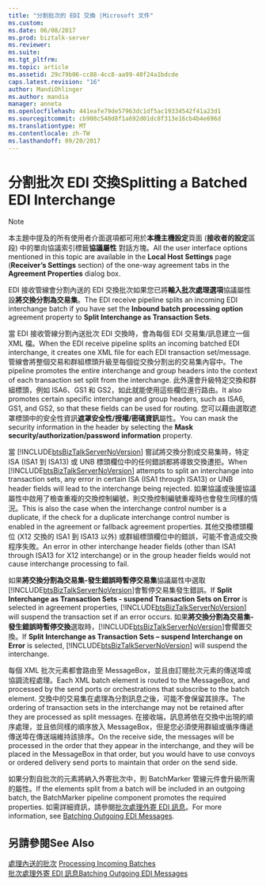 ```yaml
---
title: "分割批次的 EDI 交換 |Microsoft 文件"
ms.custom: 
ms.date: 06/08/2017
ms.prod: biztalk-server
ms.reviewer: 
ms.suite: 
ms.tgt_pltfrm: 
ms.topic: article
ms.assetid: 29c79b06-cc88-4cc8-aa99-40f24a1bdcde
caps.latest.revision: "16"
author: MandiOhlinger
ms.author: mandia
manager: anneta
ms.openlocfilehash: 441eafe79de57963dc1df5ac19334542f41a23d1
ms.sourcegitcommit: cb908c540d8f1a692d01dc8f313e16cb4b4e696d
ms.translationtype: MT
ms.contentlocale: zh-TW
ms.lasthandoff: 09/20/2017
---
```

# <a name="splitting-a-batched-edi-interchange"></a><span data-ttu-id="c1c94-102">分割批次 EDI 交換</span><span class="sxs-lookup"><span data-stu-id="c1c94-102">Splitting a Batched EDI Interchange</span></span>
> [!NOTE]
>  <span data-ttu-id="c1c94-103">本主題中提及的所有使用者介面選項都可用於**本機主機設定**頁面 (**接收者的設定**區段) 中的單向協議索引標籤**協議屬性** 對話方塊。</span><span class="sxs-lookup"><span data-stu-id="c1c94-103">All the user interface options mentioned in this topic are available in the **Local Host Settings** page (**Receiver’s Settings** section) of the one-way agreement tabs in the **Agreement Properties** dialog box.</span></span>  
  
 <span data-ttu-id="c1c94-104">EDI 接收管線會分割內送的 EDI 交換批次如果您已將**輸入批次處理選項**協議屬性設**將交換分割為交易集**。</span><span class="sxs-lookup"><span data-stu-id="c1c94-104">The EDI receive pipeline splits an incoming EDI interchange batch if you have set the **Inbound batch processing option** agreement property to **Split Interchange as Transaction Sets**.</span></span>  
  
 <span data-ttu-id="c1c94-105">當 EDI 接收管線分割內送批次 EDI 交換時，會為每個 EDI 交易集/訊息建立一個 XML 檔。</span><span class="sxs-lookup"><span data-stu-id="c1c94-105">When the EDI receive pipeline splits an incoming batched EDI interchange, it creates one XML file for each EDI transaction set/message.</span></span> <span data-ttu-id="c1c94-106">管線會將整個交易和群組標頭升級至每個從交換分割出的交易集內容中。</span><span class="sxs-lookup"><span data-stu-id="c1c94-106">The pipeline promotes the entire interchange and group headers into the context of each transaction set split from the interchange.</span></span> <span data-ttu-id="c1c94-107">此外還會升級特定交換和群組標頭，例如 ISA6、GS1 和 GS2，如此就能使用這些欄位進行路由。</span><span class="sxs-lookup"><span data-stu-id="c1c94-107">It also promotes certain specific interchange and group headers, such as ISA6, GS1, and GS2, so that these fields can be used for routing.</span></span> <span data-ttu-id="c1c94-108">您可以藉由選取遮罩標頭中的安全性資訊**遮罩安全性/授權/密碼資訊**屬性。</span><span class="sxs-lookup"><span data-stu-id="c1c94-108">You can mask the security information in the header by selecting the **Mask security/authorization/password information** property.</span></span>  
  
 <span data-ttu-id="c1c94-109">當 [!INCLUDE[btsBizTalkServerNoVersion](../includes/btsbiztalkservernoversion-md.md)] 嘗試將交換分割成交易集時，特定 ISA (ISA1 到 ISA13) 或 UNB 標頭欄位中的任何錯誤都將導致交換遭拒。</span><span class="sxs-lookup"><span data-stu-id="c1c94-109">When [!INCLUDE[btsBizTalkServerNoVersion](../includes/btsbiztalkservernoversion-md.md)] attempts to split an interchange into transaction sets, any error in certain ISA (ISA1 through ISA13) or UNB header fields will lead to the interchange being rejected.</span></span> <span data-ttu-id="c1c94-110">如果協議或後援協議屬性中啟用了檢查重複的交換控制編號，則交換控制編號重複時也會發生同樣的情況。</span><span class="sxs-lookup"><span data-stu-id="c1c94-110">This is also the case when the interchange control number is a duplicate, if the check for a duplicate interchange control number is enabled in the agreement or fallback agreement properties.</span></span> <span data-ttu-id="c1c94-111">其他交換標頭欄位 (X12 交換的 ISA1 到 ISA13 以外) 或群組標頭欄位中的錯誤，可能不會造成交換程序失敗。</span><span class="sxs-lookup"><span data-stu-id="c1c94-111">An error in other interchange header fields (other than ISA1 through ISA13 for X12 interchange) or in the group header fields would not cause interchange processing to fail.</span></span>  
  
 <span data-ttu-id="c1c94-112">如果**將交換分割為交易集-發生錯誤時暫停交易集**協議屬性中選取[!INCLUDE[btsBizTalkServerNoVersion](../includes/btsbiztalkservernoversion-md.md)]會暫停交易集發生錯誤。</span><span class="sxs-lookup"><span data-stu-id="c1c94-112">If **Split Interchange as Transaction Sets - suspend Transaction Sets on Error** is selected in agreement properties, [!INCLUDE[btsBizTalkServerNoVersion](../includes/btsbiztalkservernoversion-md.md)] will suspend the transaction set if an error occurs.</span></span> <span data-ttu-id="c1c94-113">如果**將交換分割為交易集-發生錯誤時暫停交換**選取時，[!INCLUDE[btsBizTalkServerNoVersion](../includes/btsbiztalkservernoversion-md.md)]會擱置交換。</span><span class="sxs-lookup"><span data-stu-id="c1c94-113">If **Split Interchange as Transaction Sets – suspend Interchange on Error** is selected, [!INCLUDE[btsBizTalkServerNoVersion](../includes/btsbiztalkservernoversion-md.md)] will suspend the interchange.</span></span>  
  
 <span data-ttu-id="c1c94-114">每個 XML 批次元素都會路由至 MessageBox，並且由訂閱批次元素的傳送埠或協調流程處理。</span><span class="sxs-lookup"><span data-stu-id="c1c94-114">Each XML batch element is routed to the MessageBox, and processed by the send ports or orchestrations that subscribe to the batch element.</span></span> <span data-ttu-id="c1c94-115">交換中的交易集在處理為分割訊息之後，可能不會保留其排序。</span><span class="sxs-lookup"><span data-stu-id="c1c94-115">The ordering of transaction sets in the interchange may not be retained after they are processed as split messages.</span></span> <span data-ttu-id="c1c94-116">在接收端，訊息將依在交換中出現的順序處理，並且依同樣的順序放入 MessageBox，但是您必須使用群組或循序傳遞傳送埠在傳送端維持該排序。</span><span class="sxs-lookup"><span data-stu-id="c1c94-116">On the receive side, the messages will be processed in the order that they appear in the interchange, and they will be placed in the MessageBox in that order, but you would have to use convoys or ordered delivery send ports to maintain that order on the send side.</span></span>  
  
 <span data-ttu-id="c1c94-117">如果分割自批次的元素將納入外寄批次中，則 BatchMarker 管線元件會升級所需的屬性。</span><span class="sxs-lookup"><span data-stu-id="c1c94-117">If the elements split from a batch will be included in an outgoing batch, the BatchMarker pipeline component promotes the required properties.</span></span> <span data-ttu-id="c1c94-118">如需詳細資訊，請參閱[批次處理外寄 EDI 訊息](../core/batching-outgoing-edi-messages.md)。</span><span class="sxs-lookup"><span data-stu-id="c1c94-118">For more information, see [Batching Outgoing EDI Messages](../core/batching-outgoing-edi-messages.md).</span></span>  
  
## <a name="see-also"></a><span data-ttu-id="c1c94-119">另請參閱</span><span class="sxs-lookup"><span data-stu-id="c1c94-119">See Also</span></span>  
 <span data-ttu-id="c1c94-120">[處理內送的批次](../core/processing-incoming-batches.md) </span><span class="sxs-lookup"><span data-stu-id="c1c94-120">[Processing Incoming Batches](../core/processing-incoming-batches.md) </span></span>  
 [<span data-ttu-id="c1c94-121">批次處理外寄 EDI 訊息</span><span class="sxs-lookup"><span data-stu-id="c1c94-121">Batching Outgoing EDI Messages</span></span>](../core/batching-outgoing-edi-messages.md)